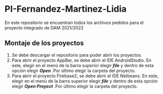 # PI-Fernandez-Martinez-Lidia
En este repositorio se encuentran todos los archivos pedidos para el proyecto integrado de DAM 2021/2022
## Montaje de los proyectos
1. Se debe descargar el repositorio para poder abrir los proyectos.
2. Para abrir el proyecto AppBar, se debe abrir el IDE AndroidStudio. En este, elegir en el menú de la barra superior elegir  ***file*** y dentro de esta opción elegir  ***Open*** .Por último elegir la carpeta del proyecto.
3. Para abrir el proyecto Firebase2, se debe abrir el IDE Netbeans. En este, elegir en el menú de la barra superior elegir ***file*** y dentro de esta opción elegir  ***Open Proyect*** .Por último elegir la carpeta del proyecto.

